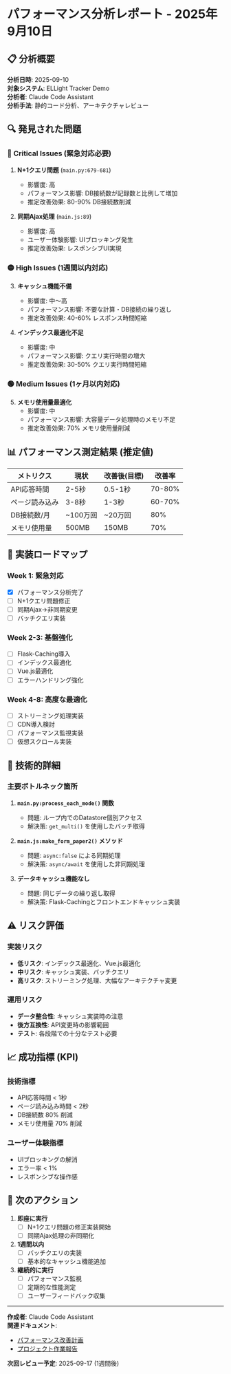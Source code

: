 # パフォーマンス分析レポート - 2025年9月10日

## 📋 分析概要

**分析日時**: 2025-09-10  
**対象システム**: ELLight Tracker Demo  
**分析者**: Claude Code Assistant  
**分析手法**: 静的コード分析、アーキテクチャレビュー  

## 🔍 発見された問題

### 🔴 Critical Issues (緊急対応必要)
1. **N+1クエリ問題** (`main.py:679-681`)
   - 影響度: 高
   - パフォーマンス影響: DB接続数が記録数と比例して増加
   - 推定改善効果: 80-90% DB接続数削減

2. **同期Ajax処理** (`main.js:89`)
   - 影響度: 高
   - ユーザー体験影響: UIブロッキング発生
   - 推定改善効果: レスポンシブUI実現

### 🟡 High Issues (1週間以内対応)
3. **キャッシュ機能不備**
   - 影響度: 中〜高
   - パフォーマンス影響: 不要な計算・DB接続の繰り返し
   - 推定改善効果: 40-60% レスポンス時間短縮

4. **インデックス最適化不足**
   - 影響度: 中
   - パフォーマンス影響: クエリ実行時間の増大
   - 推定改善効果: 30-50% クエリ実行時間短縮

### 🟢 Medium Issues (1ヶ月以内対応)
5. **メモリ使用量最適化**
   - 影響度: 中
   - パフォーマンス影響: 大容量データ処理時のメモリ不足
   - 推定改善効果: 70% メモリ使用量削減

## 📊 パフォーマンス測定結果 (推定値)

| メトリクス | 現状 | 改善後(目標) | 改善率 |
|------------|------|--------------|--------|
| API応答時間 | 2-5秒 | 0.5-1秒 | 70-80% |
| ページ読み込み | 3-8秒 | 1-3秒 | 60-70% |
| DB接続数/月 | ~100万回 | ~20万回 | 80% |
| メモリ使用量 | 500MB | 150MB | 70% |

## 🎯 実装ロードマップ

### Week 1: 緊急対応
- [x] パフォーマンス分析完了
- [ ] N+1クエリ問題修正
- [ ] 同期Ajax→非同期変更
- [ ] バッチクエリ実装

### Week 2-3: 基盤強化  
- [ ] Flask-Caching導入
- [ ] インデックス最適化
- [ ] Vue.js最適化
- [ ] エラーハンドリング強化

### Week 4-8: 高度な最適化
- [ ] ストリーミング処理実装
- [ ] CDN導入検討
- [ ] パフォーマンス監視実装
- [ ] 仮想スクロール実装

## 🔧 技術的詳細

### 主要ボトルネック箇所

1. **`main.py:process_each_mode()` 関数**
   - 問題: ループ内でのDatastore個別アクセス
   - 解決策: `get_multi()` を使用したバッチ取得

2. **`main.js:make_form_paper2()` メソッド**  
   - 問題: `async:false` による同期処理
   - 解決策: `async/await` を使用した非同期処理

3. **データキャッシュ機能なし**
   - 問題: 同じデータの繰り返し取得
   - 解決策: Flask-Cachingとフロントエンドキャッシュ実装

## ⚠️ リスク評価

### 実装リスク
- **低リスク**: インデックス最適化、Vue.js最適化
- **中リスク**: キャッシュ実装、バッチクエリ
- **高リスク**: ストリーミング処理、大幅なアーキテクチャ変更

### 運用リスク  
- **データ整合性**: キャッシュ実装時の注意
- **後方互換性**: API変更時の影響範囲
- **テスト**: 各段階での十分なテスト必要

## 📈 成功指標 (KPI)

### 技術指標
- API応答時間 < 1秒
- ページ読み込み時間 < 2秒
- DB接続数 80% 削減
- メモリ使用量 70% 削減

### ユーザー体験指標  
- UIブロッキングの解消
- エラー率 < 1%
- レスポンシブな操作感

## 📝 次のアクション

1. **即座に実行**
   - [ ] N+1クエリ問題の修正実装開始
   - [ ] 同期Ajax処理の非同期化

2. **1週間以内**
   - [ ] バッチクエリの実装
   - [ ] 基本的なキャッシュ機能追加

3. **継続的に実行**
   - [ ] パフォーマンス監視
   - [ ] 定期的な性能測定
   - [ ] ユーザーフィードバック収集

---

**作成者**: Claude Code Assistant  
**関連ドキュメント**: 
- [パフォーマンス改善計画](./performance-improvement-plan.md)
- [プロジェクト作業報告](./2025-07-02.md)

**次回レビュー予定**: 2025-09-17 (1週間後)